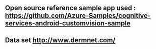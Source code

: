 
## Open source reference sample app used : https://github.com/Azure-Samples/cognitive-services-android-customvision-sample


## Data set http://www.dermnet.com/
